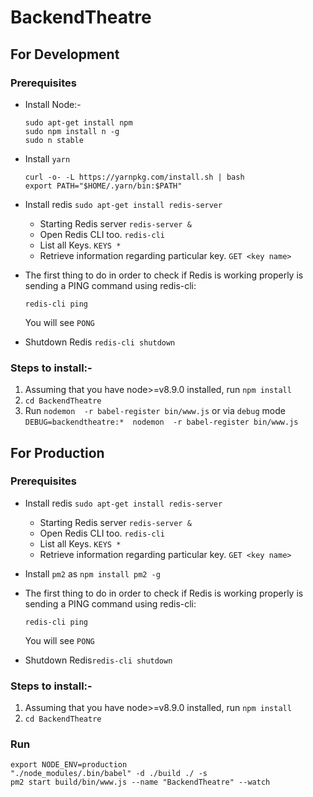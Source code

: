 # BackendTheatre
## For Development 
### Prerequisites
   *   Install Node:-
   
        ```
        sudo apt-get install npm
        sudo npm install n -g
        sudo n stable
        ```
   *    Install `yarn`
        ```
        curl -o- -L https://yarnpkg.com/install.sh | bash
        export PATH="$HOME/.yarn/bin:$PATH"
        ```
   *   Install redis  `sudo apt-get install redis-server`
       * Starting Redis server  `redis-server &`
       * Open Redis CLI too. `redis-cli`
       * List all Keys. `KEYS *`
       * Retrieve information regarding particular key. `GET <key name>`
   * The first thing to do in order to check if Redis is working properly is sending a PING command using redis-cli:
      ```
      redis-cli ping
      ```
      You will see `PONG`
   *  Shutdown Redis `redis-cli shutdown`

### Steps to install:-
1. Assuming that you have node>=v8.9.0 installed, run ``npm install``
2. ``cd BackendTheatre``
3. Run `nodemon  -r babel-register bin/www.js` or via `debug` mode
 ``DEBUG=backendtheatre:*  nodemon  -r babel-register bin/www.js``



## For Production 
### Prerequisites
*   Install redis  `sudo apt-get install redis-server`
    * Starting Redis server  `redis-server &`
    * Open Redis CLI too. `redis-cli`
    * List all Keys. `KEYS *`
    * Retrieve information regarding particular key. `GET <key name>`

* Install `pm2` as `npm install pm2 -g`

* The first thing to do in order to check if Redis is working properly is sending a PING command using redis-cli:
  ```
  redis-cli ping
  ```
  You will see `PONG`
  
*  Shutdown Redis`redis-cli shutdown`
### Steps to install:-
1. Assuming that you have node>=v8.9.0 installed, run ``npm install``
2. ``cd BackendTheatre``

### Run
````
export NODE_ENV=production 
"./node_modules/.bin/babel" -d ./build ./ -s 
pm2 start build/bin/www.js --name "BackendTheatre" --watch
````
